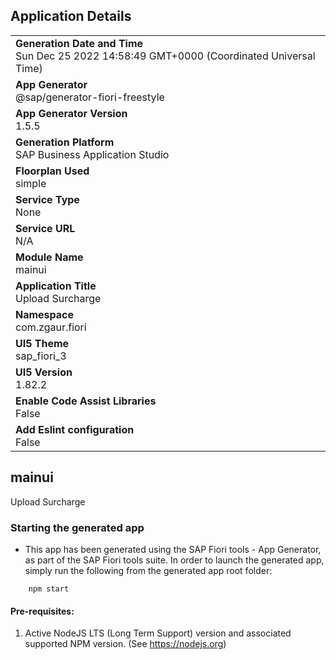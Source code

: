 ## Application Details
|               |
| ------------- |
|**Generation Date and Time**<br>Sun Dec 25 2022 14:58:49 GMT+0000 (Coordinated Universal Time)|
|**App Generator**<br>@sap/generator-fiori-freestyle|
|**App Generator Version**<br>1.5.5|
|**Generation Platform**<br>SAP Business Application Studio|
|**Floorplan Used**<br>simple|
|**Service Type**<br>None|
|**Service URL**<br>N/A
|**Module Name**<br>mainui|
|**Application Title**<br>Upload Surcharge|
|**Namespace**<br>com.zgaur.fiori|
|**UI5 Theme**<br>sap_fiori_3|
|**UI5 Version**<br>1.82.2|
|**Enable Code Assist Libraries**<br>False|
|**Add Eslint configuration**<br>False|

## mainui

Upload Surcharge

### Starting the generated app

-   This app has been generated using the SAP Fiori tools - App Generator, as part of the SAP Fiori tools suite.  In order to launch the generated app, simply run the following from the generated app root folder:

```
    npm start
```

#### Pre-requisites:

1. Active NodeJS LTS (Long Term Support) version and associated supported NPM version.  (See https://nodejs.org)


